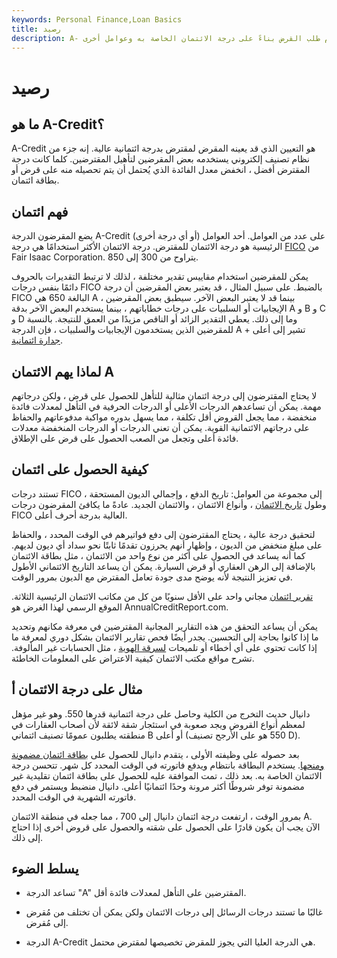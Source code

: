 ```yaml
---
keywords: Personal Finance,Loan Basics
title: رصيد
description: A- الائتمان هو درجة عالية قد يعينها المقرض لمقدم طلب القرض بناءً على درجة الائتمان الخاصة به وعوامل أخرى.
---
```


# رصيد
## ما هو A-Credit؟

A-Credit هو التعيين الذي قد يعينه المقرض لمقترض بدرجة ائتمانية عالية. إنه جزء من نظام تصنيف إلكتروني يستخدمه بعض المقرضين لتأهيل المقترضين. كلما كانت درجة المقترض أفضل ، انخفض معدل الفائدة الذي يُحتمل أن يتم تحصيله منه على قرض أو بطاقة ائتمان.

## فهم ائتمان

يضع المقرضون الدرجة A-Credit (أو أي درجة أخرى) على عدد من العوامل. أحد العوامل الرئيسية هو درجة الائتمان للمقترض. درجة الائتمان الأكثر استخدامًا هي درجة [FICO](/ficoscore) من Fair Isaac Corporation. يتراوح من 300 إلى 850.

يمكن للمقرضين استخدام مقاييس تقدير مختلفة ، لذلك لا ترتبط التقديرات بالحروف دائمًا بنفس درجات FICO بالضبط. على سبيل المثال ، قد يعتبر بعض المقرضين أن درجة FICO البالغة 650 هي A ، بينما قد لا يعتبر البعض الآخر. سيطبق بعض المقرضين الإيجابيات أو السلبيات على درجات خطاباتهم ، بينما يستخدم البعض الآخر بدقة A و B و C و D وما إلى ذلك. يعطي التقدير الزائد أو الناقص مزيدًا من العمق للنتيجة. بالنسبة للمقرضين الذين يستخدمون الإيجابيات والسلبيات ، فإن الدرجة A + تشير إلى أعلى [جدارة ائتمانية](/credit-worthiness).

## لماذا يهم الائتمان A

لا يحتاج المقترضون إلى درجة ائتمان مثالية للتأهل للحصول على قرض ، ولكن درجاتهم مهمة. يمكن أن تساعدهم الدرجات الأعلى أو الدرجات الحرفية في التأهل لمعدلات فائدة منخفضة ، مما يجعل القروض أقل تكلفة ، مما يسهل بدوره مواكبة مدفوعاتهم والحفاظ على درجاتهم الائتمانية القوية. يمكن أن تعني الدرجات أو الدرجات المنخفضة معدلات فائدة أعلى وتجعل من الصعب الحصول على قرض على الإطلاق.

## كيفية الحصول على ائتمان

تستند درجات FICO إلى مجموعة من العوامل: تاريخ الدفع ، وإجمالي الديون المستحقة ، وطول [تاريخ الائتمان](/credit-history) ، وأنواع الائتمان ، والائتمان الجديد. عادةً ما يكافئ المقرضون درجات FICO العالية بدرجة أحرف أعلى.

لتحقيق درجة عالية ، يحتاج المقترضون إلى دفع فواتيرهم في الوقت المحدد ، والحفاظ على مبلغ منخفض من الديون ، وإظهار أنهم يحرزون تقدمًا ثابتًا نحو سداد أي ديون لديهم. كما أنه يساعد في الحصول على أكثر من نوع واحد من الائتمان ، مثل بطاقة الائتمان بالإضافة إلى الرهن العقاري أو قرض السيارة. يمكن أن يساعد التاريخ الائتماني الأطول في تعزيز النتيجة لأنه يوضح مدى جودة تعامل المقترض مع الديون بمرور الوقت.

[تقرير ائتمان](/creditreport) مجاني واحد على الأقل سنويًا من كل من مكاتب الائتمان الرئيسية الثلاثة. الموقع الرسمي لهذا الغرض هو AnnualCreditReport.com.

يمكن أن يساعد التحقق من هذه التقارير المجانية المقترضين في معرفة مكانهم وتحديد ما إذا كانوا بحاجة إلى التحسين. يجدر أيضًا فحص تقارير الائتمان بشكل دوري لمعرفة ما إذا كانت تحتوي على أي أخطاء أو تلميحات [لسرقة الهوية](/identitytheft) ، مثل الحسابات غير المألوفة. تشرح مواقع مكتب الائتمان كيفية الاعتراض على المعلومات الخاطئة.

## مثال على درجة الائتمان أ

دانيال حديث التخرج من الكلية وحاصل على درجة ائتمانية قدرها 550. وهو غير مؤهل لمعظم أنواع القروض ويجد صعوبة في استئجار شقة لائقة لأن أصحاب العقارات في منطقته يطلبون عمومًا تصنيف ائتماني B أو أعلى (550 هو على الأرجح تصنيف D).

بعد حصوله على وظيفته الأولى ، يتقدم دانيال للحصول على [بطاقة ائتمان مضمونة ومنحها](/securedcard). يستخدم البطاقة بانتظام ويدفع فاتورته في الوقت المحدد كل شهر. تتحسن درجة الائتمان الخاصة به. بعد ذلك ، تمت الموافقة عليه للحصول على بطاقة ائتمان تقليدية غير مضمونة توفر شروطًا أكثر مرونة وحدًا ائتمانيًا أعلى. دانيال منضبط ويستمر في دفع فاتورته الشهرية في الوقت المحدد.

بمرور الوقت ، ارتفعت درجة ائتمان دانيال إلى 700 ، مما جعله في منطقة الائتمان A. الآن يجب أن يكون قادرًا على الحصول على شقته والحصول على قروض أخرى إذا احتاج إلى ذلك.

## يسلط الضوء

- تساعد الدرجة "A" المقترضين على التأهل لمعدلات فائدة أقل.

- غالبًا ما تستند درجات الرسائل إلى درجات الائتمان ولكن يمكن أن تختلف من مُقرض إلى مُقرض.

- الدرجة A-Credit هي الدرجة العليا التي يجوز للمقرض تخصيصها لمقترض محتمل.

